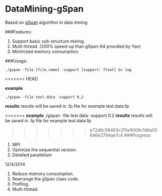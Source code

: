 DataMining-gSpan
==============

Based on [gSpan](http://www.cs.ucsb.edu/~xyan/software/gSpan.htm) algorithm in data mining

###Features:

1. Support basic sub-structure mining.
2. Multi-thread. (200% speed-up than gSpan-64 provided by Yan)
3. Minimized memory consumption.

###Usage:

    ./gspan -file [file_name] -support [support: float] &> log
<<<<<<< HEAD

**example**

	./gspan -file test.data -support 0.2

**results**
	results will be saved in .fp file for example test.data.fp

=======
**example**
	./gspan -file test.data -support 0.2
**results**
	results will be saved in .fp file
	for example test.data.fp

>>>>>>> e72d6c58463c2f5e9008c1d6a05646e2794ae7c4
###Progress:

1. MPI
2. Optimize the sequential version.
3. Detailed parallelism

12/4/2014

1. Reduce memory consumption.
2. Rearrange the gSpan class code.
3. Profling.
4. Multi-thread.
